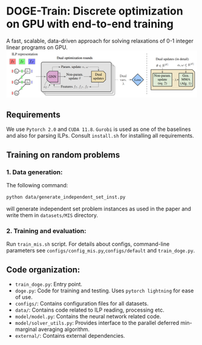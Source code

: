 # DOGE-Train: Discrete optimization on GPU with end-to-end training
A fast, scalable, data-driven approach for solving relaxations of 0-1 integer linear programs on GPU.
![DOGE pipeline](./data/doge_pipeline.PNG)

## Requirements
We use `Pytorch 2.0` and `CUDA 11.8`. `Gurobi` is used as one of the baselines and also for parsing ILPs. Consult `install.sh` for installing all requirements.

## Training on random problems

### 1. Data generation:
The following command:
```bash
python data/generate_independent_set_inst.py
```
will generate independent set problem instances as used in the paper and write them in `datasets/MIS` directory. 

### 2. Training and evaluation:
Run `train_mis.sh` script. For details about configs, command-line parameters see `configs/config_mis.py`,`configs/default` and `train_doge.py`.

## Code organization:

- `train_doge.py`: Entry point. 
- `doge.py`: Code for training and testing. Uses `pytorch lightning` for ease of use. 
- `configs/`: Contains configuration files for all datasets. 
- `data/`: Contains code related to ILP reading, processing etc. 
- `model/model.py`: Contains the neural network related code. 
- `model/solver_utils.py`: Provides interface to the parallel deferred min-marginal averaging algorithm.   
- `external/`: Contains external dependencies. 